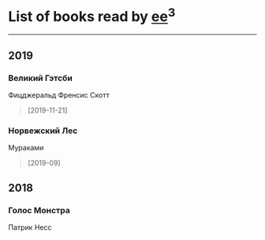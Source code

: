 # List of books read by [ee](https://my.mail.ru/mail/frodzhers/)<sup>3</sup>
---

## 2019

### Великий Гэтсби
Фицджеральд Френсис Скотт
> [2019-11-21] 


### Норвежский Лес
Мураками
> [2019-09] 



## 2018

### Голос Монстра
Патрик Несс



